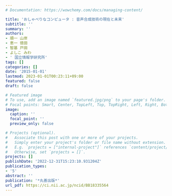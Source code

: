 ```yaml
---
# Documentation: https://wowchemy.com/docs/managing-content/

title: 'おしゃべりなコンピュータ : 音声合成技術の現在と未来'
subtitle: ''
summary: ''
authors:
- 順一 山岸
- 恵一 徳田
- 智基 戸田
- よしこ みわ
- ' 国立情報学研究所'
tags: []
categories: []
date: '2015-01-01'
lastmod: 2023-01-01T00:23:11+09:00
featured: false
draft: false

# Featured image
# To use, add an image named `featured.jpg/png` to your page's folder.
# Focal points: Smart, Center, TopLeft, Top, TopRight, Left, Right, BottomLeft, Bottom, BottomRight.
image:
  caption: ''
  focal_point: ''
  preview_only: false

# Projects (optional).
#   Associate this post with one or more of your projects.
#   Simply enter your project's folder or file name without extension.
#   E.g. `projects = ["internal-project"]` references `content/project/deep-learning/index.md`.
#   Otherwise, set `projects = []`.
projects: []
publishDate: '2022-12-31T15:23:10.931204Z'
publication_types:
- '5'
abstract: ''
publication: '*丸善出版*'
url_pdf: https://ci.nii.ac.jp/ncid/BB18335564
---
```

